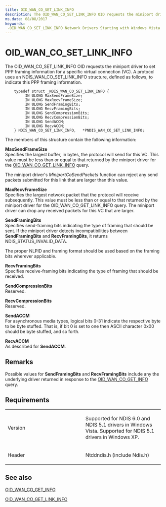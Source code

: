 ```yaml
---
title: OID_WAN_CO_SET_LINK_INFO
description: The OID_WAN_CO_SET_LINK_INFO OID requests the miniport driver to set PPP framing information for a specific virtual connection (VC). A protocol uses an NDIS_WAN_CO_SET_LINK_INFO structure, defined as follows, to indicate this PPP framing information.
ms.date: 08/08/2017
keywords: 
 -OID_WAN_CO_SET_LINK_INFO Network Drivers Starting with Windows Vista
---
```


# OID\_WAN\_CO\_SET\_LINK\_INFO


The OID\_WAN\_CO\_SET\_LINK\_INFO OID requests the miniport driver to set PPP framing information for a specific virtual connection (VC). A protocol uses an NDIS\_WAN\_CO\_SET\_LINK\_INFO structure, defined as follows, to indicate this PPP framing information.

```ManagedCPlusPlus
    typedef struct _NDIS_WAN_CO_SET_LINK_INFO {
         IN ULONG MaxSendFrameSize;
         IN ULONG MaxRecvFrameSize;
         IN ULONG SendFramingBits;
         IN ULONG RecvFramingBits;
         IN ULONG SendCompressionBits;
         IN ULONG RecvCompressionBits;
         IN ULONG SendACCM;
         IN ULONG RecvACCM;
    } NDIS_WAN_CO_SET_LINK_INFO,   *PNDIS_WAN_CO_SET_LINK_INFO;
```




The members of this structure contain the following information:

<a href="" id="maxsendframesize"></a>**MaxSendFrameSize**  
Specifies the largest buffer, in bytes, the protocol will send for this VC. This value must be less than or equal to that returned by the miniport driver for the [OID\_WAN\_CO\_GET\_LINK\_INFO](oid-wan-co-get-link-info.md) query.

The miniport driver's *MiniportCoSendPackets* function can reject any send packets submitted for this link that are larger than this value.

<a href="" id="maxrecvframesize"></a>**MaxRecvFrameSize**  
Specifies the largest network packet that the protocol will receive subsequently. This value must be less than or equal to that returned by the miniport driver for the OID\_WAN\_CO\_GET\_LINK\_INFO query. The miniport driver can drop any received packets for this VC that are larger.

<a href="" id="sendframingbits"></a>**SendFramingBits**  
Specifies send-framing bits indicating the type of framing that should be sent. If the miniport driver detects incompatibilities between **SendFramingBits** and **RecvFramingBits**, it returns NDIS\_STATUS\_INVALID\_DATA.

The proper NLPID and framing format should be used based on the framing bits wherever applicable.

<a href="" id="recvframingbits"></a>**RecvFramingBits**  
Specifies receive-framing bits indicating the type of framing that should be received.

<a href="" id="sendcompressionbits"></a>**SendCompressionBits**  
Reserved.

<a href="" id="recvcompressionbits"></a>**RecvCompressionBits**  
Reserved.

<a href="" id="sendaccm"></a>**SendACCM**  
For asynchronous media types, logical bits 0-31 indicate the respective byte to be byte stuffed. That is, if bit 0 is set to one then ASCII character 0x00 should be byte stuffed, and so forth.

<a href="" id="recvaccm"></a>**RecvACCM**  
As described for **SendACCM**.

## Remarks

Possible values for **SendFramingBits** and **RecvFramingBits** include any the underlying driver returned in response to the [OID\_WAN\_CO\_GET\_INFO](oid-wan-co-get-info.md) query.

## Requirements

<table>
<colgroup>
<col width="50%" />
<col width="50%" />
</colgroup>
<tbody>
<tr class="odd">
<td><p>Version</p></td>
<td><p>Supported for NDIS 6.0 and NDIS 5.1 drivers in Windows Vista. Supported for NDIS 5.1 drivers in Windows XP.</p></td>
</tr>
<tr class="even">
<td><p>Header</p></td>
<td>Ntddndis.h (include Ndis.h)</td>
</tr>
</tbody>
</table>

## See also


[OID\_WAN\_CO\_GET\_INFO](oid-wan-co-get-info.md)

[OID\_WAN\_CO\_GET\_LINK\_INFO](oid-wan-co-get-link-info.md)








